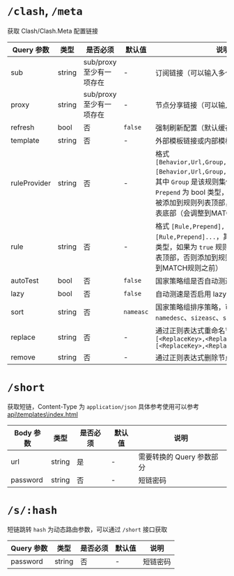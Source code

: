 # `/clash`, `/meta`

获取 Clash/Clash.Meta 配置链接

| Query 参数     | 类型     | 是否必须              | 默认值       | 说明                                                                                                                                                                          |
|--------------|--------|-------------------|-----------|-----------------------------------------------------------------------------------------------------------------------------------------------------------------------------|
| sub          | string | sub/proxy 至少有一项存在 | -         | 订阅链接（可以输入多个，用 `,` 分隔）                                                                                                                                                       |
| proxy        | string | sub/proxy 至少有一项存在 | -         | 节点分享链接（可以输入多个，用 `,` 分隔）                                                                                                                                                     |
| refresh      | bool   | 否                 | `false`   | 强制刷新配置（默认缓存 5 分钟）                                                                                                                                                           |
| template     | string | 否                 | -         | 外部模板链接或内部模板名称                                                                                                                                                               |
| ruleProvider | string | 否                 | -         | 格式 `[Behavior,Url,Group,Prepend,Name],[Behavior,Url,Group,Prepend,Name]...`，其中 `Group` 是该规则集使用的策略组名，`Prepend` 为 bool 类型，如果为 `true` 规则将被添加到规则列表顶部，否则添加到规则列表底部（会调整到MATCH规则之前） | 
| rule         | string | 否                 | -         | 格式 `[Rule,Prepend],[Rule,Prepend]...`，其中 `Prepend` 为 bool 类型，如果为 `true` 规则将被添加到规则列表顶部，否则添加到规则列表底部（会调整到MATCH规则之前）                                                            | 
| autoTest     | bool   | 否                 | `false`   | 国家策略组是否自动测速                                                                                                                                                                 |
| lazy         | bool   | 否                 | `false`   | 自动测速是否启用 lazy                                                                                                                                                               |
| sort         | string | 否                 | `nameasc` | 国家策略组排序策略，可选值 `nameasc`、`namedesc`、`sizeasc`、`sizedesc`                                                                                                                     |
| replace      | string | 否                 | -         | 通过正则表达式重命名节点，格式 `[<ReplaceKey>,<ReplaceTo>],[<ReplaceKey>,<ReplaceTo>]...`                                                                                                  |
| remove       | string | 否                 | -         | 通过正则表达式删除节点                                                                                                                                                                 |

# `/short`

获取短链，Content-Type 为 `application/json`
具体参考使用可以参考 [api\templates\index.html](./api/templates/index.html)

| Body 参数  | 类型     | 是否必须 | 默认值 | 说明               |
|----------|--------|------|-----|------------------|
| url      | string | 是    | -   | 需要转换的 Query 参数部分 |
| password | string | 否    | -   | 短链密码             |

# `/s/:hash`

短链跳转
`hash` 为动态路由参数，可以通过 `/short` 接口获取

| Query 参数 | 类型     | 是否必须 | 默认值 | 说明   |
|----------|--------|------|-----|------|
| password | string | 否    | -   | 短链密码 |

